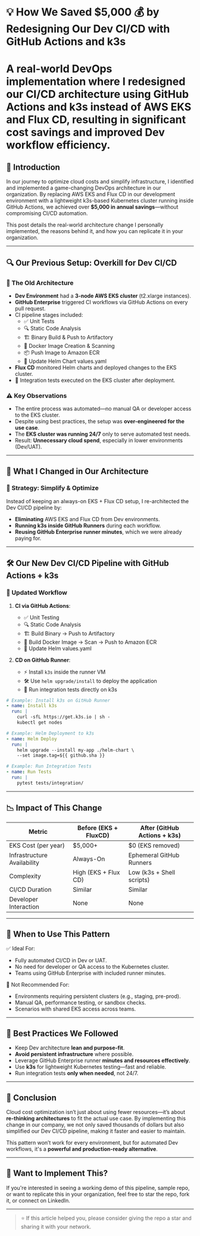 # 💡 How We Saved $5,000 💰 by Redesigning Our Dev CI/CD with GitHub Actions and k3s

# A real-world DevOps implementation where I redesigned our CI/CD architecture using GitHub Actions and k3s instead of AWS EKS and Flux CD, resulting in significant cost savings and improved Dev workflow efficiency.

## 🚀 Introduction

In our journey to optimize cloud costs and simplify infrastructure, I identified and implemented a game-changing DevOps architecture in our organization. By replacing AWS EKS and Flux CD in our development environment with a lightweight k3s-based Kubernetes cluster running inside GitHub Actions, we achieved over **$5,000 in annual savings**—without compromising CI/CD automation.

This post details the real-world architecture change I personally implemented, the reasons behind it, and how you can replicate it in your organization.

---

## 🔍 Our Previous Setup: Overkill for Dev CI/CD

### 🧱 The Old Architecture

- **Dev Environment** had a **3-node AWS EKS cluster** (t2.xlarge instances).
- **GitHub Enterprise** triggered CI workflows via GitHub Actions on every pull request.
- CI pipeline stages included:
  - ✅ Unit Tests
  - 🔍 Static Code Analysis
  - 🏗️ Binary Build & Push to Artifactory
  - 🐳 Docker Image Creation & Scanning
  - 📦 Push Image to Amazon ECR
  - 📝 Update Helm Chart values.yaml
- **Flux CD** monitored Helm charts and deployed changes to the EKS cluster.
- 🧪 Integration tests executed on the EKS cluster after deployment.

### ⚠️ Key Observations

- The entire process was automated—no manual QA or developer access to the EKS cluster.
- Despite using best practices, the setup was **over-engineered for the use case**.
- The **EKS cluster was running 24/7** only to serve automated test needs.
- Result: **Unnecessary cloud spend**, especially in lower environments (Dev/UAT).

---

## 🔁 What I Changed in Our Architecture

### 🧠 Strategy: Simplify & Optimize

Instead of keeping an always-on EKS + Flux CD setup, I re-architected the Dev CI/CD pipeline by:

- **Eliminating** AWS EKS and Flux CD from Dev environments.
- **Running k3s inside GitHub Runners** during each workflow.
- **Reusing GitHub Enterprise runner minutes**, which we were already paying for.

---

## 🛠️ Our New Dev CI/CD Pipeline with GitHub Actions + k3s

### 📌 Updated Workflow

1. **CI via GitHub Actions**:
   - ✅ Unit Testing
   - 🔍 Static Code Analysis
   - 🏗️ Build Binary → Push to Artifactory
   - 🐳 Build Docker Image → Scan → Push to Amazon ECR
   - 📝 Update Helm values.yaml

2. **CD on GitHub Runner**:
   - ⚡ Install `k3s` inside the runner VM
   - 🛠️ Use `helm upgrade/install` to deploy the application
   - 🧪 Run integration tests directly on k3s

```yaml
# Example: Install k3s on GitHub Runner
- name: Install k3s
  run: |
    curl -sfL https://get.k3s.io | sh -
    kubectl get nodes

# Example: Helm Deployment to k3s
- name: Helm Deploy
  run: |
    helm upgrade --install my-app ./helm-chart \
    --set image.tag=${{ github.sha }}

# Example: Run Integration Tests
- name: Run Tests
  run: |
    pytest tests/integration/
````

---

## 📉 Impact of This Change

| Metric                      | Before (EKS + FluxCD) | After (GitHub Actions + k3s) |
| --------------------------- | --------------------- | ---------------------------- |
| EKS Cost (per year)         | \$5,000+              | \$0 (EKS removed)            |
| Infrastructure Availability | Always-On             | Ephemeral GitHub Runners     |
| Complexity                  | High (EKS + Flux CD)  | Low (k3s + Shell scripts)    |
| CI/CD Duration              | Similar               | Similar                      |
| Developer Interaction       | None                  | None                         |

---

## 🧪 When to Use This Pattern

✅ Ideal For:

* Fully automated CI/CD in Dev or UAT.
* No need for developer or QA access to the Kubernetes cluster.
* Teams using GitHub Enterprise with included runner minutes.

🚫 Not Recommended For:

* Environments requiring persistent clusters (e.g., staging, pre-prod).
* Manual QA, performance testing, or sandbox checks.
* Scenarios with shared EKS access across teams.

---

## 🧭 Best Practices We Followed

* Keep Dev architecture **lean and purpose-fit**.
* **Avoid persistent infrastructure** where possible.
* Leverage GitHub Enterprise runner **minutes and resources effectively**.
* Use **k3s** for lightweight Kubernetes testing—fast and reliable.
* Run integration tests **only when needed**, not 24/7.

---

## 🎯 Conclusion

Cloud cost optimization isn’t just about using fewer resources—it’s about **re-thinking architectures** to fit the actual use case. By implementing this change in our company, we not only saved thousands of dollars but also simplified our Dev CI/CD pipeline, making it faster and easier to maintain.

This pattern won’t work for every environment, but for automated Dev workflows, it's a **powerful and production-ready alternative**.

---

## 🙌 Want to Implement This?

If you're interested in seeing a working demo of this pipeline, sample repo, or want to replicate this in your organization, feel free to star the repo, fork it, or connect on LinkedIn.

---

> ⭐ If this article helped you, please consider giving the repo a star and sharing it with your network.
